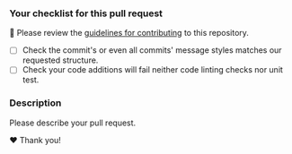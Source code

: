 ### Your checklist for this pull request
🚨 Please review the [guidelines for contributing](../docs/CONTRIBUTING.md) to this repository.

- [ ] Check the commit's or even all commits' message styles matches our requested structure.
- [ ] Check your code additions will fail neither code linting checks nor unit test.

### Description
Please describe your pull request.

❤️ Thank you!